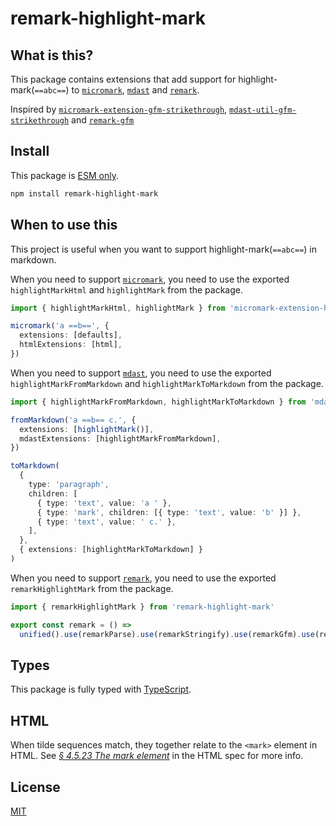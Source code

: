 # remark-highlight-mark

## What is this?

This package contains extensions that add support for highlight-mark(`==abc==`) to [`micromark`][micromark], [`mdast`][mdast] and [`remark`][remark].

Inspired by [`micromark-extension-gfm-strikethrough`][micromark-extension-gfm-strikethrough], [`mdast-util-gfm-strikethrough`][mdast-util-gfm-strikethrough] and [`remark-gfm`][remark-gfm]

## Install

This package is [ESM only][esm].

```sh
npm install remark-highlight-mark
```

## When to use this

This project is useful when you want to support highlight-mark(`==abc==`) in markdown.

When you need to support [`micromark`][micromark], you need to use the exported `highlightMarkHtml` and `highlightMark` from the package.

```ts
import { highlightMarkHtml, highlightMark } from 'micromark-extension-highlight-mark'

micromark('a ==b==', {
  extensions: [defaults],
  htmlExtensions: [html],
})
```

When you need to support [`mdast`][mdast], you need to use the exported `highlightMarkFromMarkdown` and `highlightMarkToMarkdown` from the package.

```ts
import { highlightMarkFromMarkdown, highlightMarkToMarkdown } from 'mdast-util-highlight-mark'

fromMarkdown('a ==b== c.', {
  extensions: [highlightMark()],
  mdastExtensions: [highlightMarkFromMarkdown],
})

toMarkdown(
  {
    type: 'paragraph',
    children: [
      { type: 'text', value: 'a ' },
      { type: 'mark', children: [{ type: 'text', value: 'b' }] },
      { type: 'text', value: ' c.' },
    ],
  },
  { extensions: [highlightMarkToMarkdown] }
)
```

When you need to support [`remark`][remark], you need to use the exported `remarkHighlightMark`  from the package.

```ts
import { remarkHighlightMark } from 'remark-highlight-mark'

export const remark = () =>
  unified().use(remarkParse).use(remarkStringify).use(remarkGfm).use(remarkHighlightMark)

```

## Types

This package is fully typed with [TypeScript][].

## HTML

When tilde sequences match, they together relate to the `<mark>` element in
HTML.
See [*§ 4.5.23 The mark element*][html-mark] in the HTML spec for more info.

## License

[MIT][license]

[mdast-util-gfm-strikethrough]: https://github.com/syntax-tree/mdast-util-gfm-strikethrough

[license]: license

[mdast-util-gfm-strikethrough]: https://github.com/syntax-tree/mdast-util-gfm-strikethrough

[micromark-extension-gfm-strikethrough]: https://github.com/micromark/micromark-extension-gfm-strikethrough

[remark-gfm]: https://github.com/remarkjs/remark-gfm

[micromark]: https://github.com/micromark/micromark

[mdast]: https://github.com/syntax-tree/mdast?tab=readme-ov-file#thematicbreak

[esm]: https://gist.github.com/sindresorhus/a39789f98801d908bbc7ff3ecc99d99c

[typescript]: https://www.typescriptlang.org

[remark]: https://remarkjs.com/#1

[html-mark]: https://html.spec.whatwg.org/multipage/text-level-semantics.html#the-mark-element